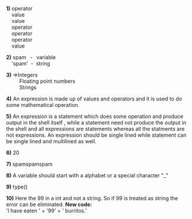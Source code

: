 
**1)**
  operator\
&ensp;&nbsp;  value\
&ensp;&nbsp;  value\
&ensp;&nbsp;  operator\
&ensp;&nbsp;  operator\
&ensp;&nbsp;  operator\
&ensp;&nbsp;  value 

**2)**
   spam &ensp;-&ensp; variable\
&ensp;&nbsp;  'spam'&nbsp; -&nbsp; string

**3)**
  =>Integers\
&ensp;&ensp;&ensp;&ensp;&nbsp;   Floating point numbers\
&ensp;&ensp;&ensp;&ensp;&nbsp;  Strings

**4)**
  An expression is made up of values and operators and it is used to do some mathematical operation.


**5)**
  An expression is a statement which does some operation and produce output in the shell itself
  , while a statement need not produce the output in the shell and all expressions are statements
  whereas all the statments are not expressions. 
  An expression should be single lined while statement can be single lined and multilined as well.

**6)**
20

**7)**
spamspamspam

**8)**
A variable should start with a alphabet or a special character "_"

**9)**
type()

**10)**
Here the 99 in a int and not a string. So if 99 is treated as string the error can be eliminated.
**New code:**\
'I have eaten ' + '99' + ' burritos.'
